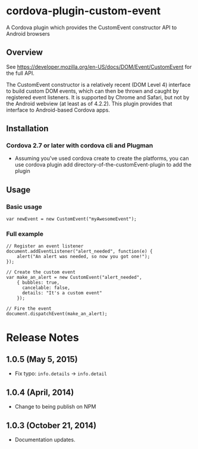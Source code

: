 # cordova-plugin-custom-event

A Cordova plugin which provides the CustomEvent constructor API to Android browsers

## Overview

See https://developer.mozilla.org/en-US/docs/DOM/Event/CustomEvent for the full
API.

The CustomEvent constructor is a relatively recent (DOM Level 4) interface to
build custom DOM events, which can then be thrown and caught by registered event
listeners. It is supported by Chrome and Safari, but not by the Android webview
(at least as of 4.2.2). This plugin provides that interface to Android-based
Cordova apps.

## Installation

### Cordova 2.7 or later with cordova cli and Plugman

*   Assuming you've used cordova create to create the platforms, you can use
        cordova plugin add directory-of-the-customEvent-plugin
    to add the plugin

## Usage

### Basic usage

    var newEvent = new CustomEvent("myAwesomeEvent");

### Full example

    // Register an event listener
    document.addEventListener("alert_needed", function(e) {
        alert("An alert was needed, so now you got one!");
    });

    // Create the custom event
    var make_an_alert = new CustomEvent("alert_needed",
        { bubbles: true,
          cancelable: false,
          details: "It's a custom event"
        });

    // Fire the event
    document.dispatchEvent(make_an_alert);

# Release Notes
## 1.0.5 (May 5, 2015)
* Fix typo: `info.details` -> `info.detail`

## 1.0.4 (April, 2014)
* Change to being publish on NPM

## 1.0.3 (October 21, 2014)
* Documentation updates.
